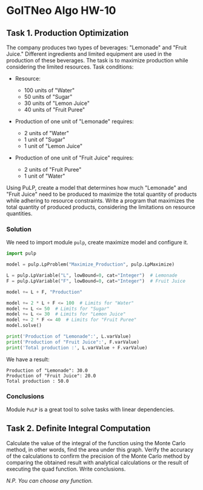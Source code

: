 # GoITNeo Algo HW-10

## Task 1. Production Optimization
The company produces two types of beverages: "Lemonade" and "Fruit Juice." Different ingredients and limited equipment are used in the production of these beverages. The task is to maximize production while considering the limited resources.
Task conditions:
 - Resource:
    - 100 units of "Water"
    - 50 units of "Sugar"
    - 30 units of "Lemon Juice"
    - 40 units of "Fruit Puree"

 - Production of one unit of "Lemonade" requires:
    - 2 units of "Water"
    - 1 unit of "Sugar"
    - 1 unit of "Lemon Juice"

 - Production of one unit of "Fruit Juice" requires:
    - 2 units of "Fruit Puree"
    - 1 unit of "Water"

Using PuLP, create a model that determines how much "Lemonade" and "Fruit Juice" need to be produced to maximize the total quantity of products while adhering to resource constraints. Write a program that maximizes the total quantity of produced products, considering the limitations on resource quantities.

### Solution
We need to import module ```pulp```, create maximize model and configure it.
```python
import pulp

model = pulp.LpProblem("Maximize_Production", pulp.LpMaximize)

L = pulp.LpVariable("L", lowBound=0, cat="Integer")  # Lemonade
F = pulp.LpVariable("F", lowBound=0, cat="Integer")  # Fruit Juice

model += L + F, "Production"

model += 2 * L + F <= 100  # Limits for "Water"
model += L <= 50  # Limits for "Sugar"
model += L <= 30  # Limits for "Lemon Juice"
model += 2 * F <= 40  # Limits for "Fruit Puree"
model.solve()

print('Production of "Lemonade":', L.varValue)
print('Production of "Fruit Juice":', F.varValue)
print('Total production :', L.varValue + F.varValue)
```
We have a result:
```
Production of "Lemonade": 30.0
Production of "Fruit Juice": 20.0
Total production : 50.0
```
### Conclusions
Module ```PuLP``` is a great tool to solve tasks with linear dependencies.

## Task 2. Definite Integral Computation
Calculate the value of the integral of the function using the Monte Carlo method, in other words, find the area under this graph.
Verify the accuracy of the calculations to confirm the precision of the Monte Carlo method by comparing the obtained result with analytical calculations or the result of executing the quad function. Write conclusions.

*N.P. You can choose any function.*
